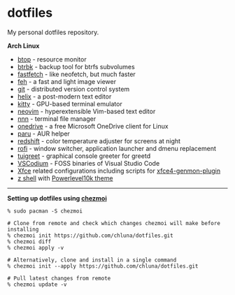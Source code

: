 # dotfiles

My personal dotfiles repository.

__Arch Linux__

* [btop](https://github.com/aristocratos/btop) - resource monitor
* [btrbk](https://digint.ch/btrbk/) - backup tool for btrfs subvolumes
* [fastfetch](https://github.com/LinusDierheimer/fastfetch) - like neofetch, but much faster
* [feh](https://feh.finalrewind.org/) - a fast and light image viewer
* [git](https://git-scm.com/) - distributed version control system
* [helix](https://helix-editor.com/) - a post-modern text editor
* [kitty](https://sw.kovidgoyal.net/kitty/) - GPU-based terminal emulator
* [neovim](https://neovim.io/) - hyperextensible Vim-based text editor
* [nnn](https://github.com/jarun/nnn) - terminal file manager
* [onedrive](https://abraunegg.github.io/) - a free Microsoft OneDrive client for Linux
* [paru](https://github.com/Morganamilo/paru) - AUR helper
* [redshift](http://jonls.dk/redshift) - color temperature adjuster for screens at night
* [rofi](https://github.com/davatorium/rofi) - window switcher, application launcher and dmenu replacement
* [tuigreet](https://github.com/apognu/tuigreet) - graphical console greeter for greetd
* [VSCodium](https://vscodium.com/) - FOSS binaries of Visual Studio Code
* [Xfce](https://xfce.org/) related configurations including scripts for [xfce4-genmon-plugin](https://docs.xfce.org/panel-plugins/xfce4-genmon-plugin)
* [z shell](https://www.zsh.org/) with [Powerlevel10k theme](https://github.com/romkatv/powerlevel10k)

---

__Setting up dotfiles using [chezmoi](https://www.chezmoi.io/)__

```shell
% sudo pacman -S chezmoi

# Clone from remote and check which changes chezmoi will make before installing
% chezmoi init https://github.com/chluna/dotfiles.git
% chezmoi diff
% chezmoi apply -v

# Alternatively, clone and install in a single command
% chezmoi init --apply https://github.com/chluna/dotfiles.git

# Pull latest changes from remote
% chezmoi update -v
```
